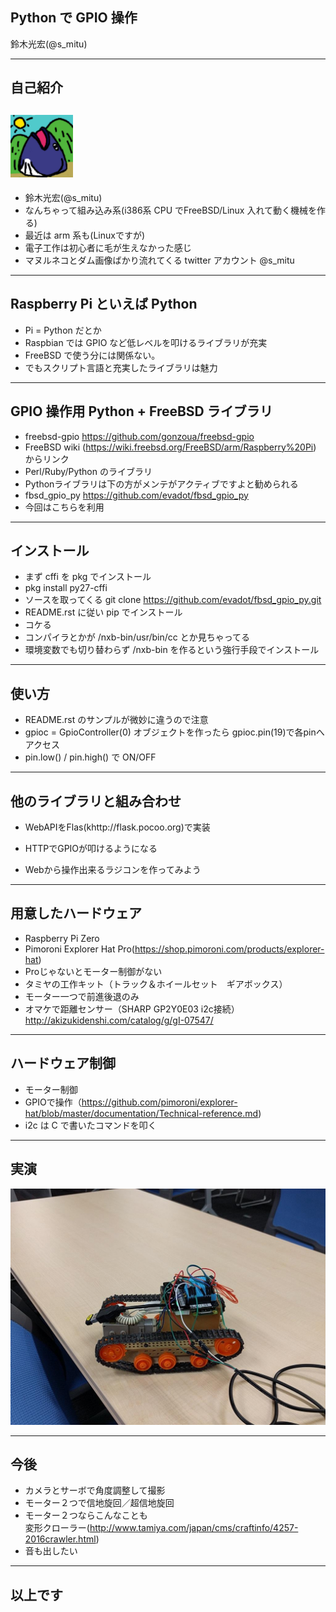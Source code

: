 ## Python で GPIO 操作

鈴木光宏(@s_mitu)

---

## 自己紹介
## <img width="100" src="images/icon.png"/>

* 鈴木光宏(@s_mitu) 
 * なんちゃって組み込み系(i386系 CPU でFreeBSD/Linux 入れて動く機械を作る)
 * 最近は arm 系も(Linuxですが)
 * 電子工作は初心者に毛が生えなかった感じ
 * マヌルネコとダム画像ばかり流れてくる twitter アカウント @s_mitu

---

## Raspberry Pi といえば Python

* Pi = Python だとか
* Raspbian では GPIO など低レベルを叩けるライブラリが充実
* FreeBSD で使う分には関係ない。
* でもスクリプト言語と充実したライブラリは魅力

---

## GPIO 操作用 Python + FreeBSD ライブラリ

* freebsd-gpio https://github.com/gonzoua/freebsd-gpio
 * FreeBSD wiki (https://wiki.freebsd.org/FreeBSD/arm/Raspberry%20Pi) からリンク
 * Perl/Ruby/Python のライブラリ
 * Pythonライブラリは下の方がメンテがアクティブですよと勧められる
* fbsd_gpio_py https://github.com/evadot/fbsd_gpio_py
 * 今回はこちらを利用

---

## インストール
* まず cffi を pkg でインストール
 * pkg install py27-cffi
* ソースを取ってくる git clone https://github.com/evadot/fbsd_gpio_py.git
 * README.rst に従い pip でインストール
 * コケる
 * コンパイラとかが /nxb-bin/usr/bin/cc とか見ちゃってる
 * 環境変数でも切り替わらず /nxb-bin を作るという強行手段でインストール

--- 

## 使い方
* README.rst のサンプルが微妙に違うので注意
* gpioc = GpioController(0) オブジェクトを作ったら gpioc.pin(19)で各pinへアクセス
* pin.low() / pin.high() で ON/OFF


---
## 他のライブラリと組み合わせ
* WebAPIをFlas(khttp://flask.pocoo.org)で実装
 * HTTPでGPIOが叩けるようになる

* Webから操作出来るラジコンを作ってみよう

---
## 用意したハードウェア
* Raspberry Pi Zero
* Pimoroni Explorer Hat Pro(https://shop.pimoroni.com/products/explorer-hat)
 * Proじゃないとモーター制御がない
* タミヤの工作キット（トラック＆ホイールセット　ギアボックス）
 * モーター一つで前進後退のみ
* オマケで距離センサー（SHARP GP2Y0E03 i2c接続） http://akizukidenshi.com/catalog/g/gI-07547/

---
## ハードウェア制御
* モーター制御
 * GPIOで操作（https://github.com/pimoroni/explorer-hat/blob/master/documentation/Technical-reference.md)
 * i2c は C で書いたコマンドを叩く


---

## 実演
<img src="images/tank.jpg"/>

---
## 今後
* カメラとサーボで角度調整して撮影
* モーター２つで信地旋回／超信地旋回
 * モーター２つならこんなことも<br/> 
  変形クローラー(http://www.tamiya.com/japan/cms/craftinfo/4257-2016crawler.html)
* 音も出したい

---
## 以上です
